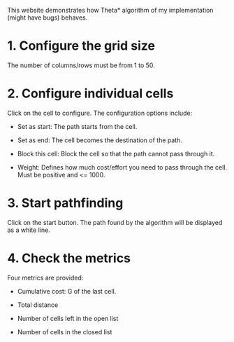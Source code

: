 This website demonstrates how Theta* algorithm of my implementation (might have bugs) behaves.

# 1. Configure the grid size

The number of columns/rows must be from 1 to 50.

# 2. Configure individual cells

Click on the cell to configure. The configuration options include:

- Set as start: The path starts from the cell.

- Set as end: The cell becomes the destination of the path.

- Block this cell: Block the cell so that the path cannot pass through it.

- Weight: Defines how much cost/effort you need to pass through the cell. Must be positive and <= 1000.

# 3. Start pathfinding

Click on the start button. The path found by the algorithm will be displayed as a white line.

# 4. Check the metrics

Four metrics are provided:

- Cumulative cost: G of the last cell.

- Total distance

- Number of cells left in the open list

- Number of cells in the closed list